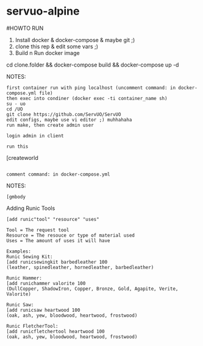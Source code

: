 # servuo-alpine

#HOWTO RUN

1. Install docker & docker-compose & maybe git ;)
2. clone this rep & edit some vars ;)
3. Build n Run docker image

cd clone.folder && docker-compose build && docker-compose up -d


NOTES:
```
first container run with ping localhost (uncomment command: in docker-compose.yml file)
then exec into condiner (docker exec -ti container_name sh)
su - uo
cd /UO
git clone https://github.com/ServUO/ServUO
edit configs, maybe use vi editor ;) muhhahaha
run make, then create admin user

login admin in client

run this
```
[createworld
```

comment command: in docker-compose.yml

```

NOTES:
```
[gmbody
```

Adding Runic Tools
```
[add runic"tool" "resource" "uses"

Tool = The request tool
Resource = The resouce or type of material used
Uses = The amount of uses it will have

Examples:
Runic Sewing Kit:
[add runicsewingkit barbedleather 100
(leather, spinedleather, hornedleather, barbedleather)

Runic Hammer:
[add runichammer valorite 100
(DullCopper, ShadowIron, Copper, Bronze, Gold, Agapite, Verite, Valorite)

Runic Saw:
[add runicsaw heartwood 100
(oak, ash, yew, bloodwood, heartwood, frostwood)

Runic FletcherTool:
[add runicfletchertool heartwood 100
(oak, ash, yew, bloodwood, heartwood, frostwood)
```
